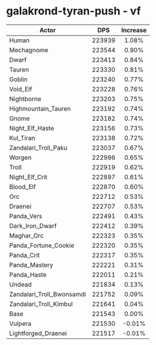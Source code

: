 # galakrond-tyran-push - vf
| Actor | DPS | Increase |
|---|:---:|:---:|
|Human|223939|1.08%|
|Mechagnome|223544|0.90%|
|Dwarf|223413|0.84%|
|Tauren|223330|0.81%|
|Goblin|223240|0.77%|
|Void_Elf|223228|0.76%|
|Nightborne|223203|0.75%|
|Highmountain_Tauren|223192|0.74%|
|Gnome|223182|0.74%|
|Night_Elf_Haste|223156|0.73%|
|Kul_Tiran|223138|0.72%|
|Zandalari_Troll_Paku|223037|0.67%|
|Worgen|222986|0.65%|
|Troll|222919|0.62%|
|Night_Elf_Crit|222897|0.61%|
|Blood_Elf|222870|0.60%|
|Orc|222712|0.53%|
|Draenei|222707|0.53%|
|Panda_Vers|222491|0.43%|
|Dark_Iron_Dwarf|222412|0.39%|
|Maghar_Orc|222323|0.35%|
|Panda_Fortune_Cookie|222320|0.35%|
|Panda_Crit|222317|0.35%|
|Panda_Mastery|222221|0.31%|
|Panda_Haste|222011|0.21%|
|Undead|221834|0.13%|
|Zandalari_Troll_Bwonsamdi|221752|0.09%|
|Zandalari_Troll_Kimbul|221641|0.04%|
|Base|221543|0.00%|
|Vulpera|221530|-0.01%|
|Lightforged_Draenei|221517|-0.01%|
